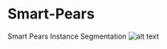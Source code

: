 # Smart-Pears
Smart Pears Instance Segmentation
![alt text]([http://url/to/img.png](https://github.com/aizeeland/Smart-Pears/blob/main/output.jpg))

